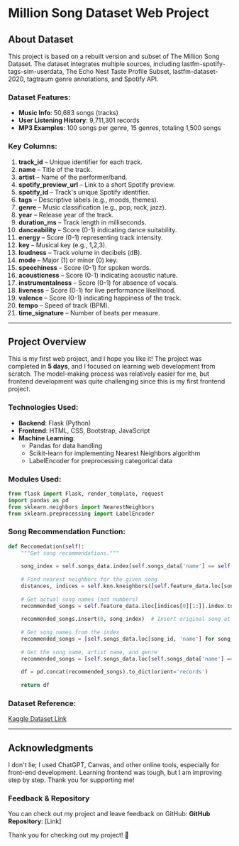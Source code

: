 # Million Song Dataset Web Project

## About Dataset

This project is based on a rebuilt version and subset of The Million Song Dataset. The dataset integrates multiple sources, including lastfm-spotify-tags-sim-userdata, The Echo Nest Taste Profile Subset, lastfm-dataset-2020, tagtraum genre annotations, and Spotify API.

### Dataset Features:

- **Music Info**: 50,683 songs (tracks)
- **User Listening History**: 9,711,301 records
- **MP3 Examples**: 100 songs per genre, 15 genres, totaling 1,500 songs

### Key Columns:

1. **track\_id** – Unique identifier for each track.
2. **name** – Title of the track.
3. **artist** – Name of the performer/band.
4. **spotify\_preview\_url** – Link to a short Spotify preview.
5. **spotify\_id** – Track's unique Spotify identifier.
6. **tags** – Descriptive labels (e.g., moods, themes).
7. **genre** – Music classification (e.g., pop, rock, jazz).
8. **year** – Release year of the track.
9. **duration\_ms** – Track length in milliseconds.
10. **danceability** – Score (0-1) indicating dance suitability.
11. **energy** – Score (0-1) representing track intensity.
12. **key** – Musical key (e.g., 1,2,3).
13. **loudness** – Track volume in decibels (dB).
14. **mode** – Major (1) or minor (0) key.
15. **speechiness** – Score (0-1) for spoken words.
16. **acousticness** – Score (0-1) indicating acoustic nature.
17. **instrumentalness** – Score (0-1) for absence of vocals.
18. **liveness** – Score (0-1) for live performance likelihood.
19. **valence** – Score (0-1) indicating happiness of the track.
20. **tempo** – Speed of track (BPM).
21. **time\_signature** – Number of beats per measure.

---

## Project Overview

This is my first web project, and I hope you like it! The project was completed in **5 days**, and I focused on learning web development from scratch. The model-making process was relatively easier for me, but frontend development was quite challenging since this is my first frontend project.

### Technologies Used:

- **Backend**: Flask (Python)
- **Frontend**: HTML, CSS, Bootstrap, JavaScript
- **Machine Learning**:
  - Pandas for data handling
  - Scikit-learn for implementing Nearest Neighbors algorithm
  - LabelEncoder for preprocessing categorical data

### Modules Used:

```python
from flask import Flask, render_template, request
import pandas as pd
from sklearn.neighbors import NearestNeighbors
from sklearn.preprocessing import LabelEncoder
```

### Song Recommendation Function:

```python
def Reccomedation(self):
    """Get song recommendations."""
    
    song_index = self.songs_data.index[self.songs_data['name'] == self.song].tolist()[0]
    
    # Find nearest neighbors for the given song
    distances, indices = self.knn.kneighbors([self.feature_data.loc[song_index]])
    
    # Get actual song names (not numbers)
    recommended_songs = self.feature_data.iloc[indices[0][1:]].index.tolist()
    
    recommended_songs.insert(0, song_index)  # Insert original song at the start
    
    # Get song names from the index
    recommended_songs = [self.songs_data.loc[song_id, 'name'] for song_id in recommended_songs]
    
    # Get the song name, artist name, and genre
    recommended_songs = [self.songs_data.loc[self.songs_data['name'] == song] for song in recommended_songs]
    
    df = pd.concat(recommended_songs).to_dict(orient='records')
    
    return df
```

### Dataset Reference:

[Kaggle Dataset Link](https://www.kaggle.com/datasets/undefinenull/million-song-dataset-spotify-lastfm)

---

## Acknowledgments

I don't lie; I used ChatGPT, Canvas, and other online tools, especially for front-end development. Learning frontend was tough, but I am improving step by step. Thank you for supporting me!

### Feedback & Repository

You can check out my project and leave feedback on GitHub:
**GitHub Repository**: [Link]

Thank you for checking out my project! 🚀

